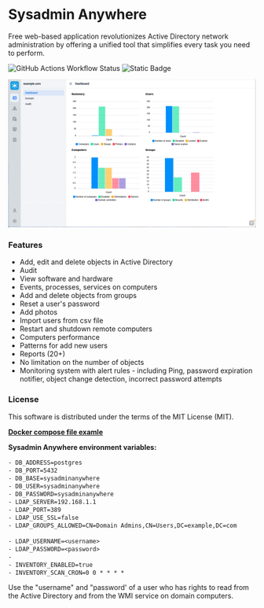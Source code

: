 # Sysadmin Anywhere

Free web-based application revolutionizes Active Directory network administration by offering a unified tool that simplifies every task you need to perform.

![GitHub Actions Workflow Status](https://img.shields.io/github/actions/workflow/status/sysadminanywhere/sysadminanywhere/maven.yml)
![Static Badge](https://img.shields.io/badge/version-2.1.1-blue)

![Sysadmin Screenshot](images/Screen02.png)

### Features

- Add, edit and delete objects in Active Directory
- Audit
- View software and hardware
- Events, processes, services on computers
- Add and delete objects from groups
- Reset a user's password
- Add photos
- Import users from csv file
- Restart and shutdown remote computers
- Computers performance
- Patterns for add new users
- Reports (20+)
- No limitation on the number of objects
- Monitoring system with alert rules - including Ping, password expiration notifier, object change detection, incorrect password attempts

### License

This software is distributed under the terms of the MIT License (MIT).


**[Docker compose file examle](docker/docker-compose.yml)**

**Sysadmin Anywhere environment variables:**
```
- DB_ADDRESS=postgres
- DB_PORT=5432
- DB_BASE=sysadminanywhere
- DB_USER=sysadminanywhere
- DB_PASSWORD=sysadminanywhere
- LDAP_SERVER=192.168.1.1
- LDAP_PORT=389
- LDAP_USE_SSL=false
- LDAP_GROUPS_ALLOWED=CN=Domain Admins,CN=Users,DC=example,DC=com

- LDAP_USERNAME=<username>
- LDAP_PASSWORD=<password>
- 
- INVENTORY_ENABLED=true
- INVENTORY_SCAN_CRON=0 0 * * * *
```
Use the "username" and "password' of a user who has rights to read from the Active Directory and from the WMI service on domain computers.
